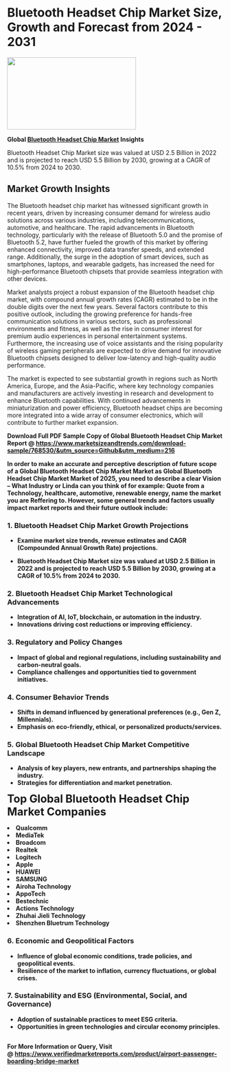 <H1>Bluetooth Headset Chip Market Size, Growth and Forecast from 2024 - 2031</H1><img class="aligncenter size-medium wp-image-584254" src="https://thirdeyenews.in/wp-content/uploads/2024/09/Global-Market-Research-300x168.jpeg" alt="" width="300" height="168" /><p><strong>Global&nbsp;<a href="https://www.marketsizeandtrends.com/download-sample/768530/&amp;utm_source=Github&utm_medium=216">Bluetooth Headset Chip Market</a> Insights</strong></p><p>Bluetooth Headset Chip Market size was valued at USD 2.5 Billion in 2022 and is projected to reach USD 5.5 Billion by 2030, growing at a CAGR of 10.5% from 2024 to 2030.</p><p><h2>Market Growth Insights</h2> <p>The Bluetooth headset chip market has witnessed significant growth in recent years, driven by increasing consumer demand for wireless audio solutions across various industries, including telecommunications, automotive, and healthcare. The rapid advancements in Bluetooth technology, particularly with the release of Bluetooth 5.0 and the promise of Bluetooth 5.2, have further fueled the growth of this market by offering enhanced connectivity, improved data transfer speeds, and extended range. Additionally, the surge in the adoption of smart devices, such as smartphones, laptops, and wearable gadgets, has increased the need for high-performance Bluetooth chipsets that provide seamless integration with other devices.</p> <p><strong></strong></p> <p>Market analysts project a robust expansion of the Bluetooth headset chip market, with compound annual growth rates (CAGR) estimated to be in the double digits over the next few years. Several factors contribute to this positive outlook, including the growing preference for hands-free communication solutions in various sectors, such as professional environments and fitness, as well as the rise in consumer interest for premium audio experiences in personal entertainment systems. Furthermore, the increasing use of voice assistants and the rising popularity of wireless gaming peripherals are expected to drive demand for innovative Bluetooth chipsets designed to deliver low-latency and high-quality audio performance.</p> <p>The market is expected to see substantial growth in regions such as North America, Europe, and the Asia-Pacific, where key technology companies and manufacturers are actively investing in research and development to enhance Bluetooth capabilities. With continued advancements in miniaturization and power efficiency, Bluetooth headset chips are becoming more integrated into a wide array of consumer electronics, which will contribute to further market expansion.</p> <p><strong></p><p><span class=""><strong>Download Full PDF Sample Copy of Global Bluetooth Headset Chip Market Report</strong> @ <a href="https://www.marketsizeandtrends.com/download-sample/768530/&amp;utm_source=Github&utm_medium=216" target="_blank">https://www.marketsizeandtrends.com/download-sample/768530/&amp;utm_source=Github&utm_medium=216</a></span></p><p>In order to make an accurate and perceptive description of future scope of a Global&nbsp;Bluetooth Headset Chip Market Market as Global&nbsp;Bluetooth Headset Chip Market Market of 2025, you need to describe a clear Vision &ndash; What Industry or Linda can you think of for example: Quote from a Technology, healthcare, automotive, renewable energy, name the market you are Reffering to. However, some general trends and factors usually impact market reports and their future outlook include:</p><h3>1.&nbsp;<strong>Bluetooth Headset Chip Market Growth Projections</strong></h3><ul><li>Examine market size trends, revenue estimates and CAGR (Compounded Annual Growth Rate) projections.</li><li><p>Bluetooth Headset Chip Market size was valued at USD 2.5 Billion in 2022 and is projected to reach USD 5.5 Billion by 2030, growing at a CAGR of 10.5% from 2024 to 2030.</p></li></ul><h3>2.&nbsp;<strong>Bluetooth Headset Chip Market Technological Advancements</strong></h3><ul><li>Integration of AI, IoT, blockchain, or automation in the industry.</li><li>Innovations driving cost reductions or improving efficiency.</li></ul><h3>3.&nbsp;<strong>Regulatory and Policy Changes</strong></h3><ul><li>Impact of global and regional regulations, including sustainability and carbon-neutral goals.</li><li>Compliance challenges and opportunities tied to government initiatives.</li></ul><h3>4.&nbsp;<strong>Consumer Behavior Trends</strong></h3><ul><li>Shifts in demand influenced by generational preferences (e.g., Gen Z, Millennials).</li><li>Emphasis on eco-friendly, ethical, or personalized products/services.</li></ul><h3>5.&nbsp;<strong>Global Bluetooth Headset Chip Market Competitive Landscape</strong></h3><ul><li>Analysis of key players, new entrants, and partnerships shaping the industry.</li><li>Strategies for differentiation and market penetration.</li></ul><p data-pm-slice="1 1 []"><span style="color: inherit; font-family: inherit; font-size: 25px;">Top Global Bluetooth Headset Chip Market Companies</span></p><div class="" data-test-id=""><p><li>Qualcomm</li><li> MediaTek</li><li> Broadcom</li><li> Realtek</li><li> Logitech</li><li> Apple</li><li> HUAWEI</li><li> SAMSUNG</li><li> Airoha Technology</li><li> AppoTech</li><li> Bestechnic</li><li> Actions Technology</li><li> Zhuhai Jieli Technology</li><li> Shenzhen Bluetrum Technology</li></p></div><h3>6.&nbsp;<strong>Economic and Geopolitical Factors</strong></h3><ul><li>Influence of global economic conditions, trade policies, and geopolitical events.</li><li>Resilience of the market to inflation, currency fluctuations, or global crises.</li></ul><h3>7.&nbsp;<strong>Sustainability and ESG (Environmental, Social, and Governance)</strong></h3><ul><li>Adoption of sustainable practices to meet ESG criteria.</li><li>Opportunities in green technologies and circular economy principles.</li></ul><h2><strong style="font-size: 14px;">For More Information or Query, Visit @&nbsp;</strong><a style="background-color: #ffffff; font-size: 14px;" href="https://www.marketsizeandtrends.com/report/bluetooth-headset-chip-market/" target="_blank">https://www.verifiedmarketreports.com/product/airport-passenger-boarding-bridge-market</a></h2>
